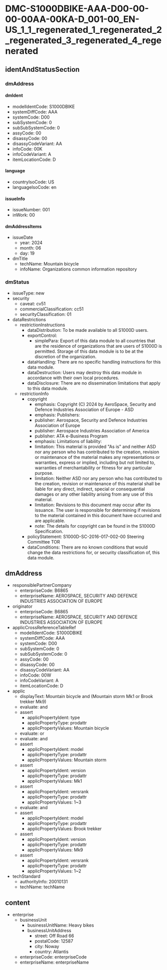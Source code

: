 # DMC-S1000DBIKE-AAA-D00-00-00-00AA-00KA-D_001-00_EN-US_1_1_regenerated_1_regenerated_2_regenerated_3_regenerated_4_regenerated

## identAndStatusSection

### dmAddress

#### dmIdent

*   modelIdentCode: S1000DBIKE
*   systemDiffCode: AAA
*   systemCode: D00
*   subSystemCode: 0
*   subSubSystemCode: 0
*   assyCode: 00
*   disassyCode: 00
*   disassyCodeVariant: AA
*   infoCode: 00K
*   infoCodeVariant: A
*   itemLocationCode: D

#### language

*   countryIsoCode: US
*   languageIsoCode: en

#### issueInfo

*   issueNumber: 001
*   inWork: 00

#### dmAddressItems

*   issueDate
    *   year: 2024
    *   month: 06
    *   day: 19
*   dmTitle
    *   techName: Mountain bicycle
    *   infoName: Organizations common information repository

### dmStatus

*   issueType: new
*   security
    *   caveat: cv51
    *   commercialClassification: cc51
    *   securityClassification: 01
*   dataRestrictions
    *   restrictionInstructions
        *   dataDistribution: To be made available to all S1000D users.
        *   exportControl:
            *   simplePara: Export of this data module to all countries that are the residence of organizations that are users of S1000D is permitted. Storage of this data module is to be at the discretion of the organization.
        *   dataHandling: There are no specific handling instructions for this data module.
        *   dataDestruction: Users may destroy this data module in accordance with their own local procedures.
        *   dataDisclosure: There are no dissemination limitations that apply to this data module.
    *   restrictionInfo
        *   copyright
            *   emphasis: Copyright (C) 2024 by AeroSpace, Security and Defence Industries Association of Europe - ASD
            *   emphasis: Publishers:
            *   publisher: Aerospace, Security and Defence Industries Association of Europe
            *   publisher: Aerospace Industries Association of America
            *   publisher: ATA e-Business Program
            *   emphasis: Limitations of liability:
            *   limitation: This material is provided "As is" and neither ASD nor any person who has contributed to the creation, revision or maintenance of the material makes any representations or warranties, express or implied, including but not limited to, warranties of merchantability or fitness for any particular purpose.
            *   limitation: Neither ASD nor any person who has contributed to the creation, revision or maintenance of this material shall be liable for any direct, indirect, special or consequential damages or any other liability arising from any use of this material.
            *   limitation: Revisions to this document may occur after its issuance. The user is responsible for determining if revisions to the material contained in this document have occurred and are applicable.
            *   note: The details for copyright can be found in the S1000D Specification.
        *   policyStatement: S1000D-SC-2016-017-002-00 Steering Committee TOR
        *   dataConditions: There are no known conditions that would change the data restrictions for, or security classification of, this data module.

## dmAddress

*   responsiblePartnerCompany
    *   enterpriseCode: B6865
    *   enterpriseName: AEROSPACE, SECURITY AND DEFENCE INDUSTRIES ASSOCIATION OF EUROPE
*   originator
    *   enterpriseCode: B6865
    *   enterpriseName: AEROSPACE, SECURITY AND DEFENCE INDUSTRIES ASSOCIATION OF EUROPE
*   applicCrossReferenceTableRef
    *   modelIdentCode: S1000DBIKE
    *   systemDiffCode: AAA
    *   systemCode: D00
    *   subSystemCode: 0
    *   subSubSystemCode: 0
    *   assyCode: 00
    *   disassyCode: 00
    *   disassyCodeVariant: AA
    *   infoCode: 00W
    *   infoCodeVariant: A
    *   itemLocationCode: D
*   applic
    *   displayText: Mountain bicycle and (Mountain storm Mk1 or Brook trekker Mk9)
    *   evaluate: and
    *   assert
        *   applicPropertyIdent: type
        *   applicPropertyType: prodattr
        *   applicPropertyValues: Mountain bicycle
    *   evaluate: or
    *   evaluate: and
    *   assert
        *   applicPropertyIdent: model
        *   applicPropertyType: prodattr
        *   applicPropertyValues: Mountain storm
    *   assert
        *   applicPropertyIdent: version
        *   applicPropertyType: prodattr
        *   applicPropertyValues: Mk1
    *   assert
        *   applicPropertyIdent: versrank
        *   applicPropertyType: prodattr
        *   applicPropertyValues: 1~3
    *   evaluate: and
    *   assert
        *   applicPropertyIdent: model
        *   applicPropertyType: prodattr
        *   applicPropertyValues: Brook trekker
    *   assert
        *   applicPropertyIdent: version
        *   applicPropertyType: prodattr
        *   applicPropertyValues: Mk9
    *   assert
        *   applicPropertyIdent: versrank
        *   applicPropertyType: prodattr
        *   applicPropertyValues: 1~2
*   techStandard
    *   authorityInfo: 20010131
    *   techName: techName

## content

*   enterprise
    *   businessUnit
        *   businessUnitName: Heavy bikes
        *   businessUnitAddress
            *   street: Off Road 66
            *   postalCode: 12587
            *   city: Noway
            *   country: Atlantis
    *   enterpriseCode: enterpriseCode
    *   enterpriseName: enterpriseName
